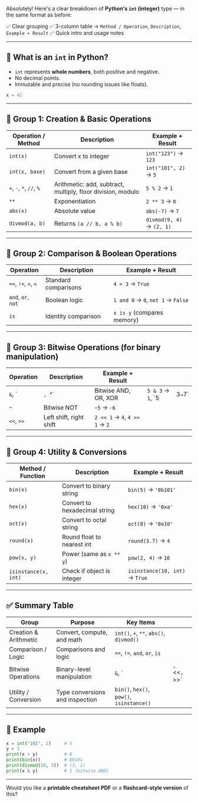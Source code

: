 Absolutely! Here's a clear breakdown of **Python's `int` (integer)** type — in the same format as before:

✅ Clear grouping
✅ 3-column table → `Method / Operation`, `Description`, `Example + Result`
✅ Quick intro and usage notes

---

## 🔢 What is an `int` in Python?

* `int` represents **whole numbers**, both positive and negative.
* No decimal points.
* Immutable and precise (no rounding issues like floats).

```python
x = 42
```

---

## 🧩 Group 1: Creation & Basic Operations

| **Operation / Method**   | **Description**                                             | **Example + Result**      |
| ------------------------ | ----------------------------------------------------------- | ------------------------- |
| `int(x)`                 | Convert x to integer                                        | `int("123")` → `123`      |
| `int(x, base)`           | Convert from a given base                                   | `int("101", 2)` → `5`     |
| `+`, `-`, `*`, `//`, `%` | Arithmetic: add, subtract, multiply, floor division, modulo | `5 % 2` → `1`             |
| `**`                     | Exponentiation                                              | `2 ** 3` → `8`            |
| `abs(x)`                 | Absolute value                                              | `abs(-7)` → `7`           |
| `divmod(a, b)`           | Returns `(a // b, a % b)`                                   | `divmod(9, 4)` → `(2, 1)` |

---

## 🔎 Group 2: Comparison & Boolean Operations

| **Operation**        | **Description**      | **Example + Result**               |
| -------------------- | -------------------- | ---------------------------------- |
| `==`, `!=`, `>`, `<` | Standard comparisons | `4 > 3` → `True`                   |
| `and`, `or`, `not`   | Boolean logic        | `1 and 0` → `0`, `not 1` → `False` |
| `is`                 | Identity comparison  | `x is y` (compares memory)         |

---

## 🔁 Group 3: Bitwise Operations (for binary manipulation)

| **Operation** | **Description**         | **Example + Result**           |                    |         |
| ------------- | ----------------------- | ------------------------------ | ------------------ | ------- |
| `&`, \`       | `, `^\`                 | Bitwise AND, OR, XOR           | `5 & 3` → `1`, \`5 | 3`→`7\` |
| `~`           | Bitwise NOT             | `~5` → `-6`                    |                    |         |
| `<<`, `>>`    | Left shift, right shift | `2 << 1` → `4`, `4 >> 1` → `2` |                    |         |

---

## 🧮 Group 4: Utility & Conversions

| **Method / Function** | **Description**               | **Example + Result**           |
| --------------------- | ----------------------------- | ------------------------------ |
| `bin(x)`              | Convert to binary string      | `bin(5)` → `'0b101'`           |
| `hex(x)`              | Convert to hexadecimal string | `hex(10)` → `'0xa'`            |
| `oct(x)`              | Convert to octal string       | `oct(8)` → `'0o10'`            |
| `round(x)`            | Round float to nearest int    | `round(3.7)` → `4`             |
| `pow(x, y)`           | Power (same as `x ** y`)      | `pow(2, 4)` → `16`             |
| `isinstance(x, int)`  | Check if object is integer    | `isinstance(10, int)` → `True` |

---

## ✅ Summary Table

| **Group**             | **Purpose**                     | **Key Items**                             |                |
| --------------------- | ------------------------------- | ----------------------------------------- | -------------- |
| Creation & Arithmetic | Convert, compute, and math      | `int()`, `+`, `**`, `abs()`, `divmod()`   |                |
| Comparison / Logic    | Comparisons and logic           | `==`, `!=`, `and`, `or`, `is`             |                |
| Bitwise Operations    | Binary-level manipulation       | `&`, \`                                   | `, `<<`, `>>\` |
| Utility / Conversion  | Type conversions and inspection | `bin()`, `hex()`, `pow()`, `isinstance()` |                |

---

## 🧪 Example

```python
x = int("101", 2)     # 5
y = 3
print(x + y)          # 8
print(bin(x))         # 0b101
print(divmod(10, 3))  # (3, 1)
print(x & y)          # 1 (bitwise AND)
```

---

Would you like a **printable cheatsheet PDF** or a **flashcard-style version** of this?
